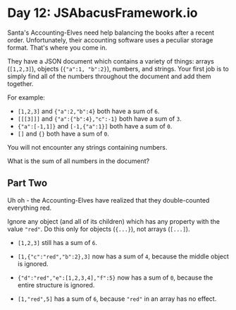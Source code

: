# Day 12: JSAbacusFramework.io

Santa's Accounting-Elves need help balancing the books after a recent order.
Unfortunately, their accounting software uses a peculiar storage format. That's
where you come in.

They have a JSON document which contains a variety of things: arrays
(`[1,2,3]`), objects (`{"a":1, "b":2}`), numbers, and strings. Your first job is
to simply find all of the numbers throughout the document and add them together.

For example:

- `[1,2,3]` and `{"a":2,"b":4}` both have a sum of `6`.
- `[[[3]]]` and `{"a":{"b":4},"c":-1}` both have a sum of `3`.
- `{"a":[-1,1]}` and `[-1,{"a":1}]` both have a sum of `0`.
- `[]` and `{}` both have a sum of `0`.

You will not encounter any strings containing numbers.

What is the sum of all numbers in the document?

## Part Two

Uh oh - the Accounting-Elves have realized that they double-counted everything
red.

Ignore any object (and all of its children) which has any property with the
value `"red"`. Do this only for objects (`{...}`), not arrays (`[...]`).

- `[1,2,3]` still has a sum of `6`.

- `[1,{"c":"red","b":2},3]` now has a sum of `4`, because the middle object is
  ignored.

- `{"d":"red","e":[1,2,3,4],"f":5}` now has a sum of `0`, because the entire
  structure is ignored.

- `[1,"red",5]` has a sum of `6`, because `"red"` in an array has no effect.
